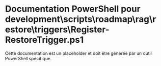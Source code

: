 # Documentation PowerShell pour development\scripts\roadmap\rag\restore\triggers\Register-RestoreTrigger.ps1

Cette documentation est un placeholder et doit être générée par un outil PowerShell spécifique.
